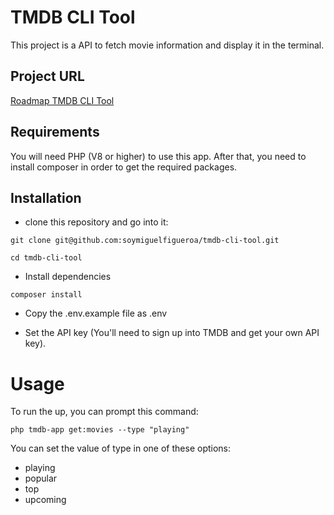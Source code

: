 # TMDB CLI Tool

This project is a API to fetch movie information and display it in the terminal.

## Project URL

[Roadmap TMDB CLI Tool](https://roadmap.sh/projects/tmdb-cli)

## Requirements

You will need PHP (V8 or higher) to use this app. After that, you need to install composer in order to get the required packages.

## Installation

- clone this repository and go into it:

```
git clone git@github.com:soymiguelfigueroa/tmdb-cli-tool.git

cd tmdb-cli-tool
```

- Install dependencies

```
composer install
```

- Copy the .env.example file as .env

- Set the API key (You'll need to sign up into TMDB and get your own API key).

# Usage

To run the up, you can prompt this command:

```
php tmdb-app get:movies --type "playing"
```

You can set the value of type in one of these options:

- playing
- popular
- top
- upcoming